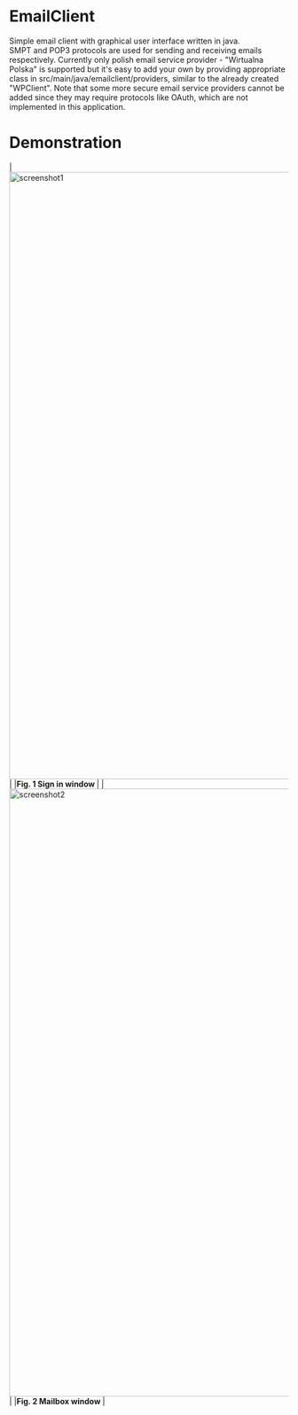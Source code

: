 # EmailClient
Simple email client with graphical user interface written in java.<br/>
SMPT and POP3 protocols are used for sending and receiving emails respectively. Currently only polish email service provider - "Wirtualna Polska" is supported but it's easy to add your own by providing appropriate class in src/main/java/emailclient/providers, similar to the already created "WPClient". Note that some more secure email service providers cannot be added since they may require protocols like OAuth, which are not implemented in this application.

# Demonstration
|<img width="1096" alt="screenshot1" src="https://github.com/TymoteuszPilarz/email-client/assets/122737837/d57c8097-046e-4deb-a2d2-c6343a724699">|
|<b>Fig. 1 Sign in window </b>|
|<img width="1097" alt="screenshot2" src="https://github.com/TymoteuszPilarz/email-client/assets/122737837/408e31f2-bfe5-463a-a159-7b3e73b2a535">|
|<b>Fig. 2 Mailbox window </b>|

